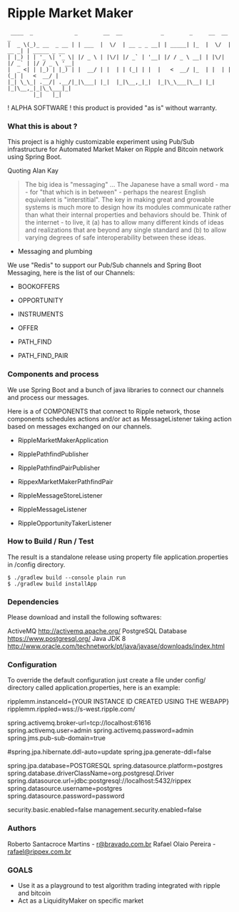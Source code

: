 Ripple Market Maker 
================

     ____  _             _        __  __            _        _     __  __       _
    |  _ \(_)_ __  _ __ | | ___  |  \/  | __ _ _ __| | _____| |_  |  \/  | __ _| | _____ _ __
    | |_) | | '_ \| '_ \| |/ _ \ | |\/| |/ _` | '__| |/ / _ \ __| | |\/| |/ _` | |/ / _ \ '__|
    |  _ <| | |_) | |_) | |  __/ | |  | | (_| | |  |   <  __/ |_  | |  | | (_| |   <  __/ |
    |_| \_\_| .__/| .__/|_|\___| |_|  |_|\__,_|_|  |_|\_\___|\__| |_|  |_|\__,_|_|\_\___|_|
            |_|   |_|

! ALPHA SOFTWARE !
this product is provided "as is" without warranty.

### What this is about ? ###
                                                                                
This project is a highly customizable experiment using Pub/Sub infrastructure for Automated Market Maker on Ripple and Bitcoin network using Spring Boot.  

Quoting Alan Kay 
    
>    The big idea is "messaging" ... The Japanese have a small word - ma - for "that which
>    is in between" - perhaps the nearest English equivalent is "interstitial".
>    The key in making great and growable systems is much more to design how its
>    modules communicate rather than what their internal properties and
>    behaviors should be. Think of the internet - to live, it (a) has to allow
>    many different kinds of ideas and realizations that are beyond any single
>    standard and (b) to allow varying degrees of safe interoperability between
>    these ideas.

* Messaging and plumbing 

We use "Redis" to support our Pub/Sub channels and Spring Boot Messaging, here is the list of our Channels:

- BOOKOFFERS

- OPPORTUNITY

- INSTRUMENTS

- OFFER

- PATH_FIND

- PATH_FIND_PAIR

### Components and process ###

We use Spring Boot and a bunch of java libraries to connect our channels and process our messages.

Here is a of COMPONENTS that connect to Ripple network, those components schedules actions and/or act as MessageListener taking action based on messages exchanged on our channels.

- RippleMarketMakerApplication

- RipplePathfindPublisher

- RipplePathfindPairPublisher

- RippexMarketMakerPathfindPair

- RippleMessageStoreListener

- RippleMessageListener

- RippleOpportunityTakerListener

### How to Build / Run / Test ###

The result is a standalone release using property file application.properties in /config directory.

    $ ./gradlew build --console plain run
    $ ./gradlew build installApp
	
### Dependencies ###

Please download and install the following softwares:

ActiveMQ 
http://activemq.apache.org/
PostgreSQL Database 
https://www.postgresql.org/
Java JDK 8 
http://www.oracle.com/technetwork/pt/java/javase/downloads/index.html

	
### Configuration ###

To override the default configuration just create a file under config/ directory called application.properties, here is an example:

ripplemm.instanceId={YOUR INSTANCE ID CREATED USING THE WEBAPP}
ripplemm.rippled=wss://s-west.ripple.com/

spring.activemq.broker-url=tcp://localhost:61616
spring.activemq.user=admin
spring.activemq.password=admin
spring.jms.pub-sub-domain=true

#spring.jpa.hibernate.ddl-auto=update
spring.jpa.generate-ddl=false

spring.jpa.database=POSTGRESQL
spring.datasource.platform=postgres
spring.database.driverClassName=org.postgresql.Driver
spring.datasource.url=jdbc:postgresql://localhost:5432/rippex
spring.datasource.username=postgres
spring.datasource.password=password

security.basic.enabled=false
management.security.enabled=false

### Authors ### 

Roberto Santacroce Martins - r@bravado.com.br
Rafael Olaio Pereira - rafael@rippex.com.br

### GOALS ###

- Use it as a playground to test algorithm trading integrated with ripple and bitcoin
- Act as a LiquidityMaker on specific market
